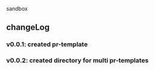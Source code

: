 sandbox 

## changeLog
### v0.0.1: created pr-template

### v0.0.2: created directory for multi pr-templates
